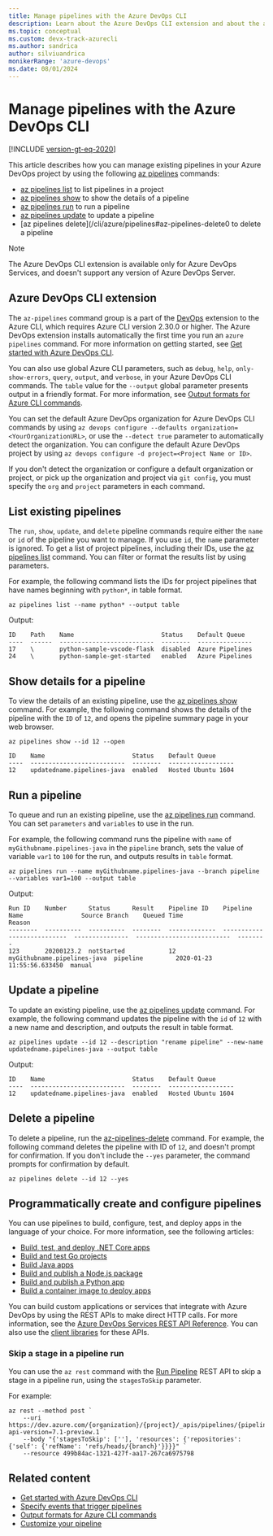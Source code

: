 ```yaml
---
title: Manage pipelines with the Azure DevOps CLI
description: Learn about the Azure DevOps CLI extension and about the az pipelines list, show, run, and update commants for managing your pipelines.
ms.topic: conceptual
ms.custom: devx-track-azurecli
ms.author: sandrica
author: silviuandrica
monikerRange: 'azure-devops'
ms.date: 08/01/2024
---
```


# Manage pipelines with the Azure DevOps CLI

[!INCLUDE [version-gt-eq-2020](../../includes/version-gt-eq-2020.md)]

This article describes how you can manage existing pipelines in your Azure DevOps project by using the following [az pipelines](/cli/azure/pipelines) commands:

- [az pipelines list](/cli/azure/pipelines#az-pipelines-list) to list pipelines in a project
- [az pipelines show](/cli/azure/pipelines#az-pipelines-show) to show the details of a pipeline
- [az pipelines run](/cli/azure/pipelines#az-pipelines-run) to run a pipeline
- [az pipelines update](/cli/azure/pipelines#az-pipelines-update) to update a pipeline
- [az pipelines delete](/cli/azure/pipelines#az-pipelines-delete0 to delete a pipeline

>[!NOTE]
>The Azure DevOps CLI extension is available only for Azure DevOps Services, and doesn't support any version of Azure DevOps Server.

## Azure DevOps CLI extension

The `az-pipelines` command group is a part of the [DevOps](/cli/azure/service-page/devops) extension to the Azure CLI, which requires Azure CLI version 2.30.0 or higher. The Azure DevOps extension installs automatically the first time you run an `azure pipelines` command. For more information on getting started, see [Get started with Azure DevOps CLI](../../cli/index.md).

You can also use global Azure CLI parameters, such as `debug`, `help`, `only-show-errors`, `query`, `output`, and `verbose`, in your Azure DevOps CLI commands. The `table` value for the `--output` global parameter presents output in a friendly format. For more information, see [Output formats for Azure CLI commands](/cli/azure/format-output-azure-cli).

You can set the default Azure DevOps organization for Azure DevOps CLI commands by using `az devops configure --defaults organization=<YourOrganizationURL>`, or use the `--detect true` parameter to automatically detect the organization. You can configure the default Azure DevOps project by using `az devops configure -d project=<Project Name or ID>`.

If you don't detect the organization or configure a default organization or project, or pick up the organization and project via `git config`, you must specify the `org` and `project` parameters in each command.

## List existing pipelines

The `run`, `show`, `update`, and `delete` pipeline commands require either the `name` or `id` of the pipeline you want to manage. If you use `id`, the `name` parameter is ignored. To get a list of project pipelines, including their IDs, use the [az pipelines list](/cli/azure/pipelines#ext-azure-devops-az-pipelines-list) command. You can filter or format the results list by using parameters.

For example, the following command lists the IDs for project pipelines that have names beginning with `python*`, in table format.

```azurecli
az pipelines list --name python* --output table
```

Output:

```output
ID    Path    Name                        Status    Default Queue
----  ------  --------------------------  --------  ---------------
17    \       python-sample-vscode-flask  disabled  Azure Pipelines
24    \       python-sample-get-started   enabled   Azure Pipelines
```

## Show details for a pipeline

To view the details of an existing pipeline, use the [az pipelines show](/cli/azure/pipelines#ext-azure-devops-az-pipelines-show) command. For example, the following command shows the details of the pipeline with the `ID` of `12`, and opens the pipeline summary page in your web browser.

```azurecli 
az pipelines show --id 12 --open

ID    Name                        Status    Default Queue
----  --------------------------  --------  ------------------
12    updatedname.pipelines-java  enabled   Hosted Ubuntu 1604
```

## Run a pipeline

To queue and run an existing pipeline, use the [az pipelines run](/cli/azure/pipelines#ext-azure-devops-az-pipelines-run) command. You can set `parameters` and `variables` to use in the run.

For example, the following command runs the pipeline with `name` of `myGithubname.pipelines-java` in the `pipeline` branch, sets the value of variable `var1` to `100` for the run, and outputs results in `table` format.

```azurecli 
az pipelines run --name myGithubname.pipelines-java --branch pipeline --variables var1=100 --output table
```

Output:

```output
Run ID    Number      Status      Result    Pipeline ID    Pipeline Name                Source Branch    Queued Time                 Reason
--------  ----------  ----------  --------  -------------  ---------------------------  ---------------  --------------------------  --------
123       20200123.2  notStarted            12             myGithubname.pipelines-java  pipeline         2020-01-23 11:55:56.633450  manual
```

## Update a pipeline

To update an existing pipeline, use the [az pipelines update](/cli/azure/pipelines#ext-azure-devops-az-pipelines-update) command. For example, the following command updates the pipeline with the `id` of `12` with a new name and description, and outputs the result in table format.

```azurecli 
az pipelines update --id 12 --description "rename pipeline" --new-name updatedname.pipelines-java --output table
```

Output:

```output
ID    Name                        Status    Default Queue
----  --------------------------  --------  ------------------
12    updatedname.pipelines-java  enabled   Hosted Ubuntu 1604
```

## Delete a pipeline

To delete a pipeline, run the [az-pipelines-delete](/cli/azure/pipelines#az-pipelines-delete) command. For example, the following command deletes the pipeline with ID of `12`, and doesn't prompt for confirmation. If you don't include the `--yes` parameter, the command prompts for confirmation by default.

```azurecli
az pipelines delete --id 12 --yes
```

## Programmatically create and configure pipelines

You can use pipelines to build, configure, test, and deploy apps in the language of your choice. For more information, see the following articles:

- [Build, test, and deploy .NET Core apps](../ecosystems/dotnet-core.md)
- [Build and test Go projects](../ecosystems/go.md)
- [Build Java apps](../ecosystems/java.md)
- [Build and publish a Node.js package](../ecosystems/javascript.md)
- [Build and publish a Python app](../ecosystems/python.md)
- [Build a container image to deploy apps](../ecosystems/containers/build-image.md)

You can build custom applications or services that integrate with Azure DevOps by using the REST APIs to make direct HTTP calls. For more information, see the [Azure DevOps Services REST API Reference](/rest/api/azure/devops). You can also use the [client libraries](/rest/api/azure/devops#client-libraries) for these APIs.

### Skip a stage in a pipeline run

You can use the `az rest` command with the [Run Pipeline](/rest/api/azure/devops/pipelines/runs/run-pipeline) REST API to skip a stage in a pipeline run, using the `stagesToSkip` parameter.

For example:

```azurecli
az rest --method post `
    --uri https://dev.azure.com/{organization}/{project}/_apis/pipelines/{pipelineId}/runs?api-version=7.1-preview.1 `
    --body "{'stagesToSkip': [''], 'resources': {'repositories': {'self': {'refName': 'refs/heads/{branch}'}}}}" `
    --resource 499b84ac-1321-427f-aa17-267ca6975798
```

## Related content

- [Get started with Azure DevOps CLI](../../cli/index.md)
- [Specify events that trigger pipelines](../build/triggers.md)
- [Output formats for Azure CLI commands](/cli/azure/format-output-azure-cli)
- [Customize your pipeline](../customize-pipeline.md)
